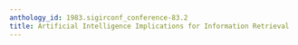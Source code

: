 ```yaml
---
anthology_id: 1983.sigirconf_conference-83.2
title: Artificial Intelligence Implications for Information Retrieval
---
```

